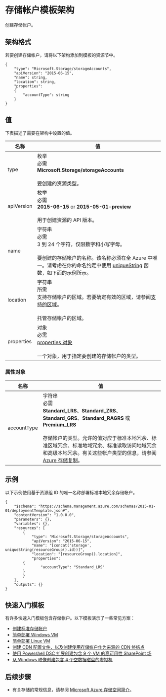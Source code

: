 <properties
   pageTitle="用于存储的资源管理器模板 | Azure"
   description="介绍用于通过模板部署存储帐户的资源管理器架构。"
   services="azure-resource-manager,storage"
   documentationCenter="na"
   authors="tfitzmac"
   manager="wpickett"
   editor=""/>

<tags
   ms.service="azure-resource-manager"
   ms.devlang="na"
   ms.topic="article"
   ms.tgt_pltfrm="na"
   ms.workload="na"
   ms.date="04/05/2016"
   wacn.date="05/05/2016"
   ms.author="tomfitz"/>

# 存储帐户模板架构

创建存储帐户。

## 架构格式

若要创建存储帐户，请将以下架构添加到模板的资源节中。

    {
        "type": "Microsoft.Storage/storageAccounts",
        "apiVersion": "2015-06-15",
        "name": string,
        "location": string,
        "properties": 
        {
        	"accountType": string
        }
    }

## 值

下表描述了需要在架构中设置的值。

| 名称 | 值 |
| ---- | ---- |
| type | 枚举<br />必需<br />**Microsoft.Storage/storageAccounts**<br /><br />要创建的资源类型。 |
| apiVersion | 枚举<br />必需<br />**2015-06-15** or **2015-05-01-preview**<br /><br />用于创建资源的 API 版本。 | 
| name | 字符串<br />必需<br />3 到 24 个字符，仅限数字和小写字母。<br /><br />要创建的存储帐户的名称。该名称必须在全 Azure 中唯一。请考虑在你的命名约定中使用 [uniqueString](/documentation/articles/resource-group-template-functions/#uniquestring) 函数，如下面的示例所示。 |
| location | 字符串<br />所需<br />支持存储帐户的区域。若要确定有效的区域，请参阅[支持的区域](/documentation/articles/resource-manager-supported-services/)。<br /><br />托管存储帐户的区域。 |
| properties | 对象<br />必需<br />[properties 对象](#properties)<br /><br />一个对象，用于指定要创建的存储帐户的类型。 |

<a id="properties"></a>
### 属性对象

| 名称 | 值 |
| ---- | ---- | 
| accountType | 字符串<br />必需<br />**Standard\_LRS**、**Standard\_ZRS**、**Standard\_GRS**、**Standard\_RAGRS** 或 **Premium\_LRS**<br /><br />存储帐户的类型。允许的值对应于标准本地冗余、标准区域冗余、标准地域冗余、标准读取访问地域冗余和高级本地冗余。有关这些帐户类型的信息，请参阅 [Azure 存储复制](/documentation/articles/storage-redundancy/)。 |

	
## 示例

以下示例使用基于资源组 ID 的唯一名称部署标准本地冗余存储帐户。

    {
        "$schema": "https://schema.management.azure.com/schemas/2015-01-01/deploymentTemplate.json#",
        "contentVersion": "1.0.0.0",
        "parameters": {},
        "variables": {},
        "resources": [
            {
                "type": "Microsoft.Storage/storageAccounts",
                "apiVersion": "2015-06-15",
                "name": "[concat('storage', uniqueString(resourceGroup().id))]",
                "location": "[resourceGroup().location]",
                "properties": 
        	{
                    "accountType": "Standard_LRS"
        	}
            }
        ],
        "outputs": {}
    }

## 快速入门模板

有许多快速入门模板包含存储帐户。以下模板演示了一些常见方案：

- [创建标准存储帐户](https://github.com/Azure/azure-quickstart-templates/tree/master/101-storage-account-create)
- [简单部署 Windows VM](https://github.com/Azure/azure-quickstart-templates/tree/master/101-vm-simple-linux)
- [简单部署 Linux VM](https://github.com/Azure/azure-quickstart-templates/tree/master/101-vm-simple-linux)
- [创建 CDN 配置文件，以及创建使用存储帐户作为来源的 CDN 终结点](https://github.com/Azure/azure-quickstart-templates/tree/master/201-cdn-with-storage-account)
- [使用 Powershell DSC 扩展创建包含 9 个 VM 的高可用性 SharePoint 场](https://github.com/Azure/azure-quickstart-templates/tree/master/sharepoint-server-farm-ha)
- [从 Windows 映像创建包含 4 个空数据磁盘的虚拟机](https://github.com/Azure/azure-quickstart-templates/tree/master/101-vm-multiple-data-disk)


## 后续步骤

- 有关存储的常规信息，请参阅 [Microsoft Azure 存储空间简介](/documentation/articles/storage-introduction/)。

<!---HONumber=Mooncake_0425_2016-->